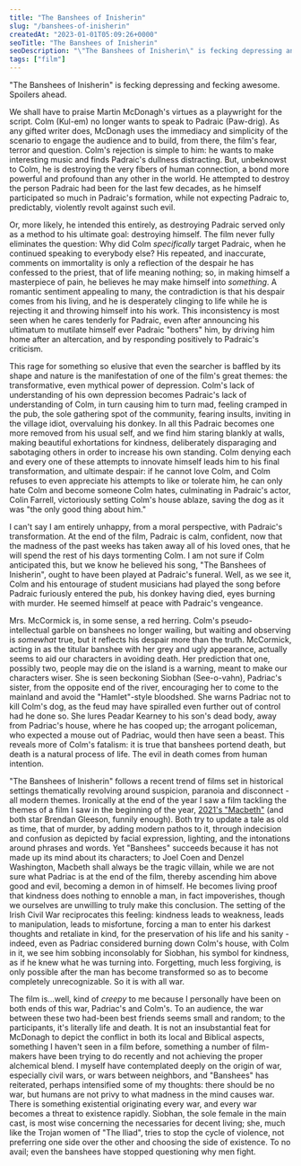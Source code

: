 ```yaml
---
title: "The Banshees of Inisherin"
slug: "/banshees-of-inisherin"
createdAt: "2023-01-01T05:09:26+0000"
seoTitle: "The Banshees of Inisherin"
seoDescription: "\"The Banshees of Inisherin\" is fecking depressing and fecking awesome."
tags: ["film"]
---
```


"The Banshees of Inisherin" is fecking depressing and fecking awesome. Spoilers ahead.

We shall have to praise Martin McDonagh's virtues as a playwright for the script. Colm (Kul-em) no longer wants to speak to Padraic (Paw-drig). As any gifted writer does, McDonagh uses the immediacy and simplicity of the scenario to engage the audience and to build, from there, the film's fear, terror and question. Colm's rejection is simple to him: he wants to make interesting music and finds Padraic's dullness distracting. But, unbeknowst to Colm, he is destroying the very fibers of human connection, a bond more powerful and profound than any other in the world. He attempted to destroy the person Padraic had been for the last few decades, as he himself participated so much in Padraic's formation, while not expecting Padraic to, predictably, violently revolt against such evil.

Or, more likely, he intended this entirely, as destroying Padraic served only as a method to his ultimate goal: destroying himself. The film never fully eliminates the question: Why did Colm _specifically_ target Padraic, when he continued speaking to everybody else? His repeated, and inaccurate, comments on immortality is only a reflection of the despair he has confessed to the priest, that of life meaning nothing; so, in making himself a masterpiece of pain, he believes he may make himself into _something_. A romantic sentiment appealing to many, the contradiction is that his despair comes from his living, and he is desperately clinging to life while he is rejecting it and throwing himself into his work. This inconsistency is most seen when he cares tenderly for Padraic, even after announcing his ultimatum to mutilate himself ever Padraic "bothers" him, by driving him home after an altercation, and by responding positively to Padraic's criticism.

This rage for something so elusive that even the searcher is baffled by its shape and nature is the manifestation of one of the film's great themes: the transformative, even mythical power of depression. Colm's lack of understanding of his own depression becomes Padraic's lack of understanding of Colm, in turn causing him to turn mad, feeling cramped in the pub, the sole gathering spot of the community, fearing insults, inviting in the village idiot, overvaluing his donkey. In all this Padraic becomes one more removed from his usual self, and we find him staring blankly at walls, making beautiful exhortations for kindness, deliberately disparaging and sabotaging others in order to increase his own standing. Colm denying each and every one of these attempts to innovate himself leads him to his final transformation, and ultimate despair: if he cannot love Colm, and Colm refuses to even appreciate his attempts to like or tolerate him, he can only hate Colm and become someone Colm hates, culminating in Padraic's actor, Colin Farrell, victoriously setting Colm's house ablaze, saving the dog as it was "the only good thing about him."

I can't say I am entirely unhappy, from a moral perspective, with Padraic's transformation. At the end of the film, Padraic is calm, confident, now that the madness of the past weeks has taken away all of his loved ones, that he will spend the rest of his days tormenting Colm. I am not sure if Colm anticipated this, but we know he believed his song, "The Banshees of Inisherin", ought to have been played at Padraic's funeral. Well, as we see it, Colm and his entourage of student musicians had played the song before Padraic furiously entered the pub, his donkey having died, eyes burning with murder. He seemed himself at peace with Padraic's vengeance.

Mrs. McCormick is, in some sense, a red herring. Colm's pseudo-intellectual garble on banshees no longer wailing, but waiting and observing is _somewhat_ true, but it reflects his despair more than the truth. McCormick, acting in as the titular banshee with her grey and ugly appearance, actually seems to aid our characters in avoiding death. Her prediction that one, possibly two, people may die on the island is a warning, meant to make our characters wiser. She is seen beckoning Siobhan (See-o-vahn), Padriac's sister, from the opposite end of the river, encouraging her to come to the mainland and avoid the "Hamlet"-style bloodshed. She warns Padriac not to kill Colm's dog, as the feud may have spiralled even further out of control had he done so. She lures Peadar Kearney to his son's dead body, away from Padriac's house, where he has cooped up; the arrogant policeman, who expected a mouse out of Padriac, would then have seen a beast. This reveals more of Colm's fatalism: it is true that banshees portend death, but death is a natural process of life. The evil in death comes from human intention.

"The Banshees of Inisherin" follows a recent trend of films set in historical settings thematically revolving around suspicion, paranoia and disconnect - all modern themes. Ironically at the end of the year I saw a film tackling the themes of a film I saw in the beginning of the year, <a href="/macbeth-film-2021" target="_blank" rel="noopener noreferrer">2021's "Macbeth"</a> (and both star Brendan Gleeson, funnily enough). Both try to update a tale as old as time, that of murder, by adding modern pathos to it, through indecision and confusion as depicted by facial expression, lighting, and the intonations around phrases and words. Yet "Banshees" succeeds because it has not made up its mind about its characters; to Joel Coen and Denzel Washington, Macbeth shall always be the tragic villain, while we are not sure what Padriac is at the end of the film, thereby ascending him above good and evil, becoming a demon in of himself. He becomes living proof that kindness does nothing to ennoble a man, in fact impoverishes, though we ourselves are unwilling to truly make this conclusion. The setting of the Irish Civil War reciprocates this feeling: kindness leads to weakness, leads to manipulation, leads to misfortune, forcing a man to enter his darkest thoughts and retaliate in kind, for the preservation of his life and his sanity - indeed, even as Padriac considered burning down Colm's house, with Colm in it, we see him sobbing inconsolably for Siobhan, his symbol for kindness, as if he knew what he was turning into. Forgetting, much less forgiving, is only possible after the man has become transformed so as to become completely unrecognizable. So it is with all war.

The film is...well, kind of _creepy_ to me because I personally have been on both ends of this war, Padriac's and Colm's. To an audience, the war between these two had-been best friends seems small and random; to the participants, it's literally life and death. It is not an insubstantial feat for McDonagh to depict the conflict in both its local and Biblical aspects, something I haven't seen in a film before, something a number of film-makers have been trying to do recently and not achieving the proper alchemical blend. I myself have contemplated deeply on the origin of war, especially civil wars, or wars between neighbors, and "Banshees" has reiterated, perhaps intensified some of my thoughts: there should be no war, but humans are not privy to what madness in the mind causes war. There is something existential originating every war, and every war becomes a threat to existence rapidly. Siobhan, the sole female in the main cast, is most wise concerning the necessaries for decent living; she, much like the Trojan women of "The Iliad", tries to stop the cycle of violence, not preferring one side over the other and choosing the side of existence. To no avail; even the banshees have stopped questioning why men fight.

